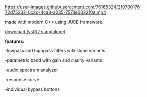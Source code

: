 

https://user-images.githubusercontent.com/76165324/210700176-72d75232-0c2d-4ca8-a235-7578e002210a.mp4

made with modern C++ using JUCE framework.

[download (vst3 / standalone)](https://drive.google.com/file/d/1to4XQ8ynweFpwctOyR4beIZ8dNjjT9uz/view)

**features:**

 -lowpass and highpass filters with slope variants
 
 -parametric band with gain and quality variants

 -audio spectrum analyzer 

 -response curve 
 
 -individual bypass buttons

